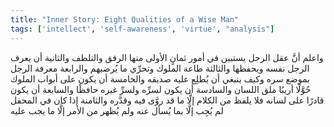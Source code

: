 ```yaml
---
title: "Inner Story: Eight Qualities of a Wise Man"
tags: ['intellect', 'self-awareness', 'virtue', "analysis"]
---
```


 واعلم أنَّ عقل الرجل يستبين في أمور ثمانٍ الأولى منها الرفق والتلطف والثانية أن يعرف الرجل نفسه ويحفظها والثالثة طاعة الملوك وتحرِّي ما يُرضيهم والرابعة معرفة الرجل بموضع سره وكيف ينبغي أن يُطلِع عليه صديقه والخامسة أن يكون على أبواب الملوك حُوَّلًا أريبًا ملق اللسان والسادسة أن يكون لسرِّه ولسرِّ غيره حافظًا والسابعة أن يكون قادرًا على لسانه فلا يلفظ من الكلام إلَّا ما قد روَّى فيه وقدَّره والثامنة إذا كان في المحفل لم يُجِب إلَّا بما يُسأل عنه ولم يُظهر من الأمر إلَّا ما يجب عليه
